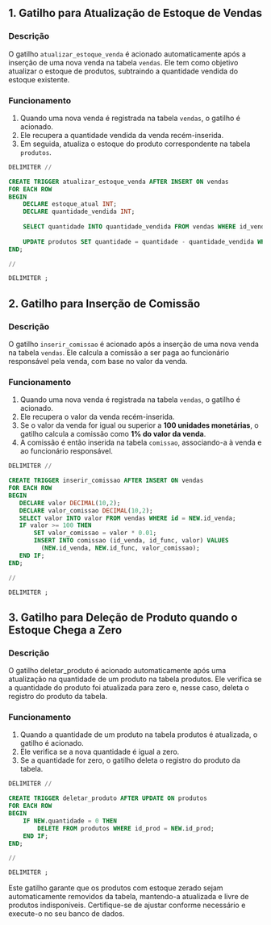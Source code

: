 
## 1. Gatilho para Atualização de Estoque de Vendas

### Descrição
O gatilho `atualizar_estoque_venda` é acionado automaticamente após a inserção de uma nova venda na tabela `vendas`. Ele tem como objetivo atualizar o estoque de produtos, subtraindo a quantidade vendida do estoque existente.

### Funcionamento
1. Quando uma nova venda é registrada na tabela `vendas`, o gatilho é acionado.
2. Ele recupera a quantidade vendida da venda recém-inserida.
3. Em seguida, atualiza o estoque do produto correspondente na tabela `produtos`.

```sql
DELIMITER //

CREATE TRIGGER atualizar_estoque_venda AFTER INSERT ON vendas
FOR EACH ROW 
BEGIN 
    DECLARE estoque_atual INT;
    DECLARE quantidade_vendida INT;
    
    SELECT quantidade INTO quantidade_vendida FROM vendas WHERE id_venda = NEW.id_venda;
    
    UPDATE produtos SET quantidade = quantidade - quantidade_vendida WHERE id_prod = NEW.id_produtos;
END;

//

DELIMITER ;
```

## 2. Gatilho para Inserção de Comissão

### Descrição
O gatilho `inserir_comissao` é acionado após a inserção de uma nova venda na tabela `vendas`. Ele calcula a comissão a ser paga ao funcionário responsável pela venda, com base no valor da venda.

### Funcionamento
1. Quando uma nova venda é registrada na tabela `vendas`, o gatilho é acionado.
2. Ele recupera o valor da venda recém-inserida.
3. Se o valor da venda for igual ou superior a **100 unidades monetárias**, o gatilho calcula a comissão como **1% do valor da venda**.
4. A comissão é então inserida na tabela `comissao`, associando-a à venda e ao funcionário responsável.

```sql
DELIMITER //

CREATE TRIGGER inserir_comissao AFTER INSERT ON vendas
FOR EACH ROW 
BEGIN 
   DECLARE valor DECIMAL(10,2);
   DECLARE valor_comissao DECIMAL(10,2);
   SELECT valor INTO valor FROM vendas WHERE id = NEW.id_venda;
   IF valor >= 100 THEN 
       SET valor_comissao = valor * 0.01;
       INSERT INTO comissao (id_venda, id_func, valor) VALUES
         (NEW.id_venda, NEW.id_func, valor_comissao);
   END IF;
END;

//

DELIMITER ;
```

## 3. Gatilho para Deleção de Produto quando o Estoque Chega a Zero
### Descrição
O gatilho deletar_produto é acionado automaticamente após uma atualização na quantidade de um produto na tabela produtos. Ele verifica se a quantidade do produto foi atualizada para zero e, nesse caso, deleta o registro do produto da tabela.

### Funcionamento
1. Quando a quantidade de um produto na tabela produtos é atualizada, o gatilho é acionado.
2. Ele verifica se a nova quantidade é igual a zero.
3. Se a quantidade for zero, o gatilho deleta o registro do produto da tabela.
```sql
DELIMITER //

CREATE TRIGGER deletar_produto AFTER UPDATE ON produtos
FOR EACH ROW
BEGIN
    IF NEW.quantidade = 0 THEN
        DELETE FROM produtos WHERE id_prod = NEW.id_prod;
    END IF;
END;

//

DELIMITER ;
```
Este gatilho garante que os produtos com estoque zerado sejam automaticamente removidos da tabela, mantendo-a atualizada e livre de produtos indisponíveis. Certifique-se de ajustar conforme necessário e execute-o no seu banco de dados.
